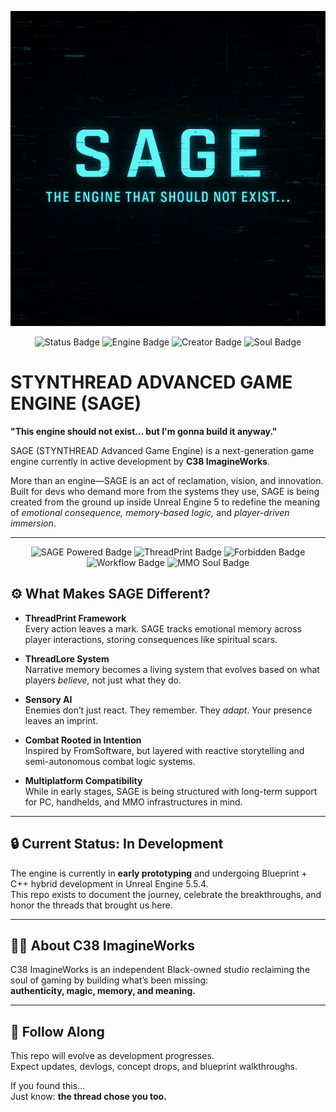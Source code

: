 ![SAGE Banner](Assets/SAGEREADMEBANNER.png)
<!-- BADGES: SAGE Status & Soul -->
<p align="center">
  <img src="https://img.shields.io/badge/status-in%20development-orange?style=flat-square&logo=github&logoColor=white" alt="Status Badge"/>
  <img src="https://img.shields.io/badge/engine-UE5.5.4-5e97f6?style=flat-square&logo=unrealengine&logoColor=white" alt="Engine Badge"/>
  <img src="https://img.shields.io/badge/made%20by-C38%20ImagineWorks-9b59b6?style=flat-square&logo=fortinet&logoColor=white" alt="Creator Badge"/>
  <img src="https://img.shields.io/badge/soul-threadwoven-7f8c8d?style=flat-square&logo=magic-the-gathering&logoColor=white" alt="Soul Badge"/>
</p>


# STYNTHREAD ADVANCED GAME ENGINE (SAGE)

**"This engine should not exist... but I'm gonna build it anyway."**

SAGE (STYNTHREAD Advanced Game Engine) is a next-generation game engine currently in active development by **C38 ImagineWorks**.

More than an engine—SAGE is an act of reclamation, vision, and innovation. Built for devs who demand more from the systems they use, SAGE is being created from the ground up inside Unreal Engine 5 to redefine the meaning of *emotional consequence, memory-based logic,* and *player-driven immersion*.

---
<!-- CUSTOM BADGES: SAGE Flex Mode -->
<p align="center">
  <img src="https://img.shields.io/badge/SAGE_Powered-🧵-6e44ff?style=for-the-badge&logo=data:image/png;base64,iVBORw0KGgoAAAANSUhEUgAAABQAAAAUCAYAAACNiR0NAAAAV0lEQVR42mNgGAWjgBLy//8/AzS7u7uBjQD0jMEYJAM1guOBf0NwrEewjRMQFoL2AumAHoL0ABUUY0BvE5NTEGkBniB6A1QqM4gOYQwTAEGACCY8WvG1ZhoNAAAAAElFTkSuQmCC" alt="SAGE Powered Badge"/>
  <img src="https://img.shields.io/badge/ThreadPrint_Enabled-🧠_💭-4ecca3?style=for-the-badge" alt="ThreadPrint Badge"/>
  <img src="https://img.shields.io/badge/This_Engine_Should_Not_Exist-👁️‍🗨️-222831?style=for-the-badge" alt="Forbidden Badge"/>
  <img src="https://img.shields.io/badge/Blueprint_First,_Code_Sharp-🔷_💻-007acc?style=for-the-badge" alt="Workflow Badge"/>
  <img src="https://img.shields.io/badge/MMO_Ready_Soultech-🌐_🔥-e74c3c?style=for-the-badge" alt="MMO Soul Badge"/>
</p>

## ⚙️ What Makes SAGE Different?

- **ThreadPrint Framework**  
  Every action leaves a mark. SAGE tracks emotional memory across player interactions, storing consequences like spiritual scars.

- **ThreadLore System**  
  Narrative memory becomes a living system that evolves based on what players *believe,* not just what they do.

- **Sensory AI**  
  Enemies don’t just react. They remember. They *adapt*. Your presence leaves an imprint.

- **Combat Rooted in Intention**  
  Inspired by FromSoftware, but layered with reactive storytelling and semi-autonomous combat logic systems.

- **Multiplatform Compatibility**  
  While in early stages, SAGE is being structured with long-term support for PC, handhelds, and MMO infrastructures in mind.

---

## 🔒 Current Status: In Development

The engine is currently in **early prototyping** and undergoing Blueprint + C++ hybrid development in Unreal Engine 5.5.4.  
This repo exists to document the journey, celebrate the breakthroughs, and honor the threads that brought us here.

---

## ✊🏾 About C38 ImagineWorks

C38 ImagineWorks is an independent Black-owned studio reclaiming the soul of gaming by building what’s been missing:  
**authenticity, magic, memory, and meaning.**

---

## 📌 Follow Along

This repo will evolve as development progresses.  
Expect updates, devlogs, concept drops, and blueprint walkthroughs.

If you found this…  
Just know: **the thread chose you too.**

